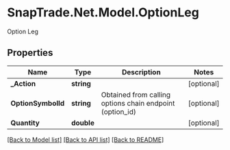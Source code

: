 # SnapTrade.Net.Model.OptionLeg
Option Leg

## Properties

Name | Type | Description | Notes
------------ | ------------- | ------------- | -------------
**_Action** | **string** |  | [optional] 
**OptionSymbolId** | **string** | Obtained from calling options chain endpoint (option_id) | [optional] 
**Quantity** | **double** |  | [optional] 

[[Back to Model list]](../README.md#documentation-for-models) [[Back to API list]](../README.md#documentation-for-api-endpoints) [[Back to README]](../README.md)

